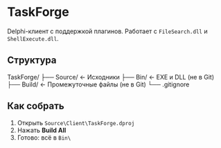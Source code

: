 # TaskForge

Delphi-клиент с поддержкой плагинов.
Работает с `FileSearch.dll` и `ShellExecute.dll`.

## Структура
TaskForge/
├── Source/ ← Исходники
├── Bin/ ← EXE и DLL (не в Git)
├── Build/ ← Промежуточные файлы (не в Git)
└── .gitignore


## Как собрать
1. Открыть `Source\Client\TaskForge.dproj`
2. Нажать **Build All**
3. Готово: всё в `Bin\`